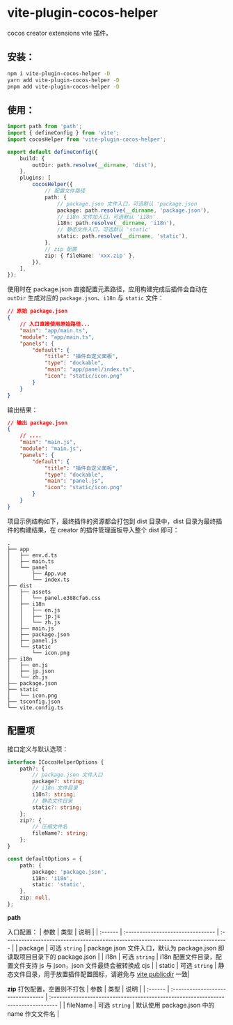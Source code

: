 # vite-plugin-cocos-helper

cocos creator extensions vite 插件。

## 安装：

```bash
npm i vite-plugin-cocos-helper -D
yarn add vite-plugin-cocos-helper -D
pnpm add vite-plugin-cocos-helper -D
```

## 使用：

```ts
import path from 'path';
import { defineConfig } from 'vite';
import cocosHelper from 'vite-plugin-cocos-helper';

export default defineConfig({
    build: {
        outDir: path.resolve(__dirname, 'dist'),
    },
    plugins: [
        cocosHelper({
            // 配置文件路径
            path: {
                // package.json 文件入口，可选默认 'package.json
                package: path.resolve(__dirname, 'package.json'),
                // i18n 文件加入口，可选默认 'i18n'
                i18n: path.resolve(__dirname, 'i18n'),
                // 静态文件入口，可选默认 'static'
                static: path.resolve(__dirname, 'static'),
            },
            // zip 配置
            zip: { fileName: 'xxx.zip' },
        }),
    ],
});
```

使用时在 package.json 直接配置元素路径，应用构建完成后插件会自动在 `outDir` 生成对应的 `package.json`、`i18n` 与 `static` 文件：

```json
// 原始 package.json
{
    // 入口直接使用原始路径...
    "main": "app/main.ts",
    "module": "app/main.ts",
    "panels": {
        "default": {
            "title": "插件自定义面板",
            "type": "dockable",
            "main": "app/panel/index.ts",
            "icon": "static/icon.png"
        }
    }
}
```

输出结果：

```json
// 输出 package.json
{
    // ....
    "main": "main.js",
    "module": "main.js",
    "panels": {
        "default": {
            "title": "插件自定义面板",
            "type": "dockable",
            "main": "panel.js",
            "icon": "static/icon.png"
        }
    }
}
```

项目示例结构如下，最终插件的资源都会打包到 dist 目录中，dist 目录为最终插件的构建结果，在 creator 的插件管理面板导入整个 dist 即可：

```
.
├── app
│   ├── env.d.ts
│   ├── main.ts
│   └── panel
│       ├── App.vue
│       └── index.ts
├── dist
│   ├── assets
│   │   └── panel.e388cfa6.css
│   ├── i18n
│   │   ├── en.js
│   │   ├── jp.js
│   │   └── zh.js
│   ├── main.js
│   ├── package.json
│   ├── panel.js
│   └── static
│       └── icon.png
├── i18n
│   ├── en.js
│   ├── jp.json
│   └── zh.js
├── package.json
├── static
│   └── icon.png
├── tsconfig.json
└── vite.config.ts
```

## 配置项

接口定义与默认选项：

```ts
interface ICocosHelperOptions {
    path?: {
        // package.json 文件入口
        package?: string;
        // i18n 文件目录
        i18n?: string;
        // 静态文件目录
        static?: string;
    };
    zip?: {
        // 压缩文件名
        fileName?: string;
    };
}

const defaultOptions = {
    path: {
        package: 'package.json',
        i18n: 'i18n',
        static: 'static',
    },
    zip: null,
};
```

**path**

入口配置：
| 参数 | 类型 | 说明 |
| :------ | :-------------------------------- | :-------------------------------------------------------------------------------- |
| package | 可选 `string` | package.json 文件入口，默认为 package.json 即读取项目目录下的 package.json |
| i18n | 可选 `string` | i18n 配置文件目录，配置文件支持 js 与 json，json 文件最终会被转换成 cjs |
| static | 可选 `string` | 静态文件目录，用于放置插件配置图标，请避免与 [vite publicdir](https://vitejs.dev/config/#publicdir) 一致|

**zip**
打包配置，空置则不打包
| 参数 | 类型 | 说明 |
| :------ | :-------------------------------- | :-------------------------------------------------------------------------------- |
| fileName | 可选 `string` | 默认使用 package.json 中的 name 作文文件名 |
